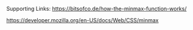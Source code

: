 

Supporting Links:
https://bitsofco.de/how-the-minmax-function-works/

https://developer.mozilla.org/en-US/docs/Web/CSS/minmax

